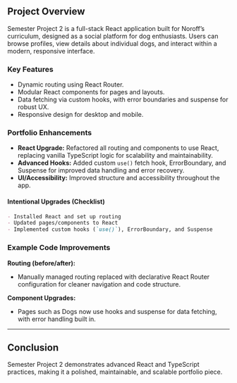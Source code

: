 ## Project Overview

Semester Project 2 is a full-stack React application built for Noroff’s curriculum, designed as a social platform for dog enthusiasts. Users can browse profiles, view details about individual dogs, and interact within a modern, responsive interface.

### Key Features

- Dynamic routing using React Router.
- Modular React components for pages and layouts.
- Data fetching via custom hooks, with error boundaries and suspense for robust UX.
- Responsive design for desktop and mobile.

### Portfolio Enhancements

- **React Upgrade:** Refactored all routing and components to use React, replacing vanilla TypeScript logic for scalability and maintainability.
- **Advanced Hooks:** Added custom `use()` fetch hook, ErrorBoundary, and Suspense for improved data handling and error recovery.
- **UI/Accessibility:** Improved structure and accessibility throughout the app.

#### Intentional Upgrades (Checklist)

```md
- Installed React and set up routing
- Updated pages/components to React
- Implemented custom hooks (`use()`), ErrorBoundary, and Suspense
```

### Example Code Improvements

**Routing (before/after):**

- Manually managed routing replaced with declarative React Router configuration for cleaner navigation and code structure.

**Component Upgrades:**

- Pages such as Dogs now use hooks and suspense for data fetching, with error handling built in.

---

## Conclusion

Semester Project 2 demonstrates advanced React and TypeScript practices, making it a polished, maintainable, and scalable portfolio piece.
